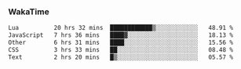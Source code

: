 ### WakaTime

<!--START_SECTION:waka-->

```txt
Lua          20 hrs 32 mins  ████████████▒░░░░░░░░░░░░   48.91 %
JavaScript   7 hrs 36 mins   ████▓░░░░░░░░░░░░░░░░░░░░   18.13 %
Other        6 hrs 31 mins   ████░░░░░░░░░░░░░░░░░░░░░   15.56 %
CSS          3 hrs 33 mins   ██░░░░░░░░░░░░░░░░░░░░░░░   08.48 %
Text         2 hrs 20 mins   █▒░░░░░░░░░░░░░░░░░░░░░░░   05.57 %
```

<!--END_SECTION:waka-->
